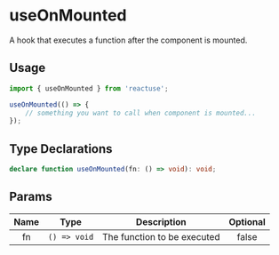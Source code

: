 # useOnMounted

A hook that executes a function after the component is mounted.

## Usage

```ts
import { useOnMounted } from 'reactuse';

useOnMounted(() => {
    // something you want to call when component is mounted...
});
```

## Type Declarations

```ts
declare function useOnMounted(fn: () => void): void;
```

## Params

| Name |     Type     |         Description         | Optional |
| :--: | :----------: | :-------------------------: | :------: |
|  fn  | `() => void` | The function to be executed |  false   |
